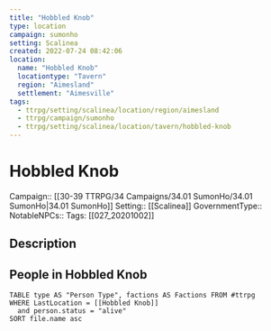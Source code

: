 ```yaml
---
title: "Hobbled Knob"
type: location
campaign: sumonho
setting: Scalinea
created: 2022-07-24 08:42:06
location:
  name: "Hobbled Knob"
  locationtype: "Tavern"
  region: "Aimesland"
  settlement: "Aimesville"
tags:
  - ttrpg/setting/scalinea/location/region/aimesland
  - ttrpg/campaign/sumonho
  - ttrpg/setting/scalinea/location/tavern/hobbled-knob
---
```

# Hobbled Knob

Campaign:: [[30-39 TTRPG/34 Campaigns/34.01 SumonHo/34.01 SumonHo|34.01 SumonHo]]
Setting:: [[Scalinea]]
GovernmentType::
NotableNPCs::
Tags: [[027_20201002]]

## Description



## People in Hobbled Knob

```dataview
TABLE type AS "Person Type", factions AS Factions FROM #ttrpg 
WHERE LastLocation = [[Hobbled Knob]]
  and person.status = "alive"
SORT file.name asc
```



